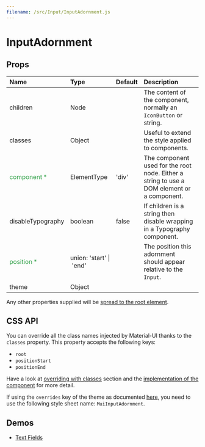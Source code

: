 ```yaml
---
filename: /src/Input/InputAdornment.js
---
```


<!--- This documentation is automatically generated, do not try to edit it. -->

# InputAdornment



## Props

| Name | Type | Default | Description |
|:-----|:-----|:--------|:------------|
| children | Node |  | The content of the component, normally an `IconButton` or string. |
| classes | Object |  | Useful to extend the style applied to components. |
| <span style="color: #31a148">component *</span> | ElementType | 'div' | The component used for the root node. Either a string to use a DOM element or a component. |
| disableTypography | boolean | false | If children is a string then disable wrapping in a Typography component. |
| <span style="color: #31a148">position *</span> | union:&nbsp;'start'&nbsp;&#124;<br>&nbsp;'end'<br> |  | The position this adornment should appear relative to the `Input`. |
| theme | Object |  |  |

Any other properties supplied will be [spread to the root element](/guides/api#spread).

## CSS API

You can override all the class names injected by Material-UI thanks to the `classes` property.
This property accepts the following keys:
- `root`
- `positionStart`
- `positionEnd`

Have a look at [overriding with classes](/customization/overrides#overriding-with-classes) section
and the [implementation of the component](https://github.com/callemall/material-ui/tree/v1-beta/src/Input/InputAdornment.js)
for more detail.

If using the `overrides` key of the theme as documented
[here](/customization/themes#customizing-all-instances-of-a-component-type),
you need to use the following style sheet name: `MuiInputAdornment`.

## Demos

- [Text Fields](/demos/text-fields)

